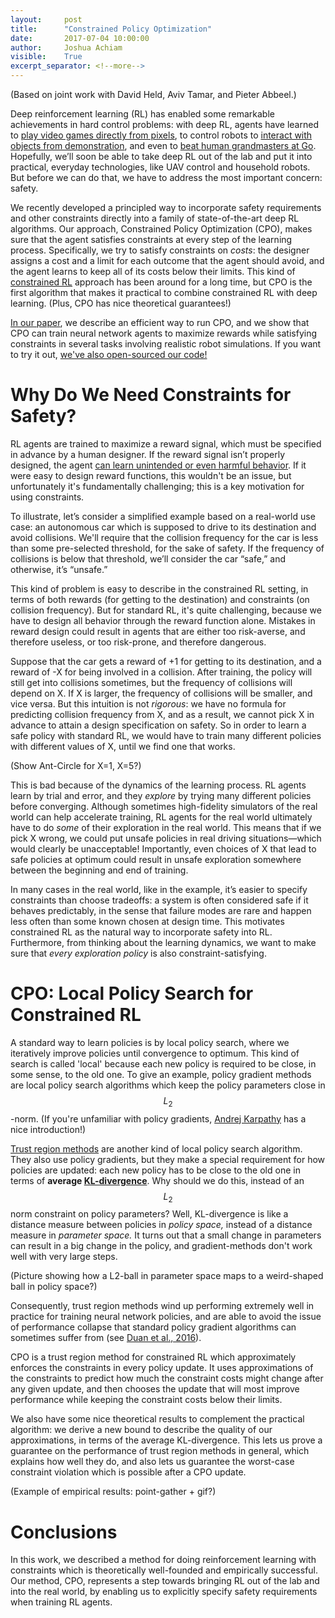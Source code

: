 ```yaml
---
layout:     post
title:      "Constrained Policy Optimization"
date:       2017-07-04 10:00:00
author:     Joshua Achiam
visible:    True
excerpt_separator: <!--more-->
---
```

(Based on joint work with David Held, Aviv Tamar, and Pieter Abbeel.)

Deep reinforcement learning (RL) has enabled some remarkable achievements in hard control problems: with deep RL, agents have learned to [play video games directly from pixels](https://arxiv.org/abs/1602.01783), to control robots to [interact with objects from demonstration](https://blog.openai.com/robots-that-learn/), and even to [beat human grandmasters at Go](https://deepmind.com/research/publications/mastering-game-go-deep-neural-networks-tree-search/). Hopefully, we’ll soon be able to take deep RL out of the lab and put it into practical, everyday technologies, like UAV control and household robots. But before we can do that, we have to address the most important concern: safety.

We recently developed a principled way to incorporate safety requirements and other constraints directly into a family of state-of-the-art deep RL algorithms. Our approach, Constrained Policy Optimization (CPO), makes sure that the agent satisfies constraints at every step of the learning process. Specifically, we try to satisfy constraints on _costs_: the designer assigns a cost and a limit for each outcome that the agent should avoid, and the agent learns to keep all of its costs below their limits. This kind of [constrained RL](http://www-sop.inria.fr/members/Eitan.Altman/TEMP/h.pdf) approach has been around for a long time, but CPO is the first algorithm that makes it practical to combine constrained RL with deep learning. (Plus, CPO has nice theoretical guarantees!)


[In our paper](https://arxiv.org/abs/1705.10528), we describe an efficient way to run CPO, and we show that CPO can train neural network agents to maximize rewards while satisfying constraints in several tasks involving realistic robot simulations. If you want to try it out, [we've also open-sourced our code!](https://github.com/jachiam/cpo)


<!--more-->

# Why Do We Need Constraints for Safety?


RL agents are trained to maximize a reward signal, which must be specified in advance by a human designer. If the reward signal isn’t properly designed, the agent [can learn unintended or even harmful behavior](https://arxiv.org/abs/1606.06565). If it were easy to design reward functions, this wouldn't be an issue, but unfortunately it's fundamentally challenging; this is a key motivation for using constraints. 

To illustrate, let’s consider a simplified example based on a real-world use case: an autonomous car which is supposed to drive to its destination and avoid collisions. We'll require that the collision frequency for the car is less than some pre-selected threshold, for the sake of safety. If the frequency of collisions is below that threshold, we’ll consider the car “safe,” and otherwise, it’s “unsafe.”<!--loosely on a real-world use case: an autonomous robot which is supposed to perform some kind of task while not leaving a safe area. We'll require that the frequency with which it leaves the safe area is less than some pre-selected threshold, for the sake of safety. If the frequency of collisions is below that threshold, we’ll consider the car “safe,” and otherwise, it’s “unsafe.” --> 

This kind of problem is easy to describe in the constrained RL setting, in terms of both rewards (for getting to the destination) and constraints (on collision frequency). But for standard RL, it's quite challenging, because we have to design all behavior through the reward function alone. Mistakes in reward design could result in agents that are either too risk-averse, and therefore useless, or too risk-prone, and therefore dangerous. 

Suppose that the car gets a reward of +1 for getting to its destination, and a reward of -X for being involved in a collision. After training, the policy will still get into collisions sometimes, but the frequency of collisions will depend on X. If X is larger, the frequency of collisions will be smaller, and vice versa. But this intuition is not *rigorous*: we have no formula for predicting collision frequency from X, and as a result, we cannot pick X in advance to attain a design specification on safety. So in order to learn a safe policy with standard RL, we would have to train many different policies with different values of X, until we find one that works. 

(Show Ant-Circle for X=1, X=5?)

This is bad because of the dynamics of the learning process. RL agents learn by trial and error, and they *explore* by trying many different policies before converging. Although sometimes high-fidelity simulators of the real world can help accelerate training, RL agents for the real world ultimately have to do *some* of their exploration in the real world. This means that if we pick X wrong, we could put unsafe policies in real driving situations—which would clearly be unacceptable! Importantly, even choices of X that lead to safe policies at optimum could result in unsafe exploration somewhere between the beginning and end of training. 

In many cases in the real world, like in the example, it’s easier to specify constraints than choose tradeoffs: a system is often considered safe if it behaves predictably, in the sense that failure modes are rare and happen less often than some known chosen at design time. This motivates constrained RL as the natural way to incorporate safety into RL. Furthermore, from thinking about the learning dynamics, we want to make sure that *every exploration policy* is also constraint-satisfying. 

# CPO: Local Policy Search for Constrained RL

A standard way to learn policies is by local policy search, where we iteratively improve policies until convergence to optimum. This kind of search is called 'local' because each new policy is required to be close, in some sense, to the old one. To give an example, policy gradient methods are local policy search algorithms which keep the policy parameters close in $$L_2$$-norm. (If you're unfamiliar with policy gradients, [Andrej Karpathy](http://karpathy.github.io/2016/05/31/rl/) has a nice introduction!)

[Trust region methods](https://arxiv.org/abs/1502.05477) are another kind of local policy search algorithm. They also use policy gradients, but they make a special requirement for how policies are updated: each new policy has to be close to the old one in terms of **average [KL-divergence](https://en.wikipedia.org/wiki/Kullback%E2%80%93Leibler_divergence)**. Why should we do this, instead of an $$L_2$$ norm constraint on policy parameters? Well, KL-divergence is like a distance measure between policies in *policy space,* instead of a distance measure in *parameter space.* It turns out that a small change in parameters can result in a big change in the policy, and gradient-methods don't work well with very large steps. 

(Picture showing how a L2-ball in parameter space maps to a weird-shaped ball in policy space?)

Consequently, trust region methods wind up performing extremely well in practice for training neural network policies, and are able to avoid the issue of performance collapse that standard policy gradient algorithms can sometimes suffer from (see [Duan et al., 2016](https://arxiv.org/abs/1604.06778)). 

CPO is a trust region method for constrained RL which approximately enforces the constraints in every policy update. It uses approximations of the constraints to predict how much the constraint costs might change after any given update, and then chooses the update that will most improve performance while keeping the constraint costs below their limits. 

We also have some nice theoretical results to complement the practical algorithm: we derive a new bound to describe the quality of our approximations, in terms of the average KL-divergence. This lets us prove a guarantee on the performance of trust region methods in general, which explains how well they do, and also lets us guarantee the worst-case constraint violation which is possible after a CPO update.

(Example of empirical results: point-gather + gif?)


# Conclusions

In this work, we described a method for doing reinforcement learning with constraints which is theoretically well-founded and empirically successful. Our method, CPO, represents a step towards bringing RL out of the lab and into the real world, by enabling us to explicitly specify safety requirements when training RL agents. 


